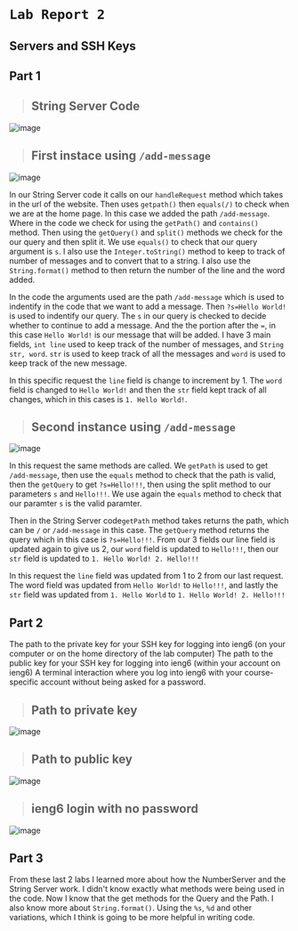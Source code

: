 # `Lab Report 2`

## Servers and SSH Keys

## **Part 1** 

> ## String Server Code

![image](https://github.com/m3cortez/cse15l-lab-reports/assets/130080853/99b5fb00-1c3d-43a6-af26-e2211fe86928)

> ## First instace using `/add-message`

![image](https://github.com/m3cortez/cse15l-lab-reports/assets/130080853/56497650-e858-42ca-a87e-d31901158795)

In our String Server code it calls on our `handleRequest` method which takes in the url of the website. Then uses `getpath()` then `equals(/)` to check when we are at the home page. In this case we added the path `/add-message`. Where in the code we check for using the `getPath()` and `contains()` method. Then using the `getQuery()` and `split()` methods we check for the our query and then split it. We use `equals()` to check that our query argument is `s`. I also use the `Integer.toString()` method to keep to track of number of messages and to convert that to a string. I also use the `String.format()` method to then return the number of the line and the word added.

In the code the arguments used are the path `/add-message` which is used to indentify in the code that we want to add a message. Then `?s=Hello World!` is used to indentify our query. The `s` in our query is checked to decide whether to continue to add a message. And the the portion after the `=`, in this case `Hello World!` is our message that will be added. I have 3 main fields, `int line` used to keep track of the number of messages, and `String str, word`. `str` is used to keep track of all the messages and `word` is used to keep track of the new message.

In this specific request the `line` field is change to increment by 1. The `word` field is changed to `Hello World!` and then the `str` field kept track of all changes, which in this cases is `1. Hello World!`.

> ## Second instance using `/add-message`

![image](https://github.com/m3cortez/cse15l-lab-reports/assets/130080853/33d58661-cf9e-43dd-b18d-a805279474bc)

In this request the same methods are called. We `getPath` is used to get `/add-message`, then use the `equals` method to check that the path is valid, then the `getQuery` to get `?s=Hello!!!`, then using the split method to our parameters `s` and `Hello!!!`. We use again the `equals` method to check that our paramter `s` is the valid paramter. 

Then in the String Server code`getPath` method takes returns the path, which can be `/` or `/add-message` in this case. The   `getQuery` method returns the query which in this case is `?s=Hello!!!`. From our 3 fields our line field is updated again to give us 2, our `word` field is updated to `Hello!!!`, then our `str` field is updated to 
`1. Hello World!
2. Hello!!!`

In this request the `line` field was updated from 1 to 2 from our last request. The word field was updated from `Hello World!` to `Hello!!!`, and lastly the `str` field was updated from `1. Hello World` to 
`1. Hello World!
2. Hello!!!`
  
## **Part 2**

The path to the private key for your SSH key for logging into ieng6 (on your computer or on the home directory of the lab computer)
The path to the public key for your SSH key for logging into ieng6 (within your account on ieng6)
A terminal interaction where you log into ieng6 with your course-specific account without being asked for a password.

>## Path to private key

![image](https://github.com/m3cortez/cse15l-lab-reports/assets/130080853/00a8503d-b8ec-456c-a1da-963063a8df23)


>## Path to public key

![image](https://github.com/m3cortez/cse15l-lab-reports/assets/130080853/e88667bd-d8f0-40aa-a1af-7b4b7a08b6ba)


>## ieng6 login with no password

![image](https://github.com/m3cortez/cse15l-lab-reports/assets/130080853/ccdca1a1-9982-4742-8b5b-85fdf795c869)


## **Part 3**

From these last 2 labs I learned more about how the NumberServer and the String Server work. I didn't know exactly what methods were being used in the code. Now I know that the get methods for the Query and the Path. I also know more about `String.format()`. Using the `%s`, `%d` and other variations, which I think is going to be more helpful in writing code.
